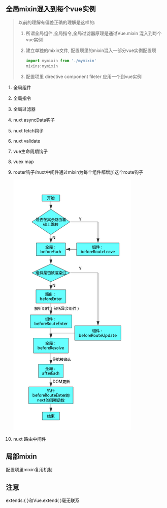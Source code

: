 ## 全局mixin混入到每个vue实例

> 以前的理解有偏差正确的理解是这样的:
>
> 1. 所谓全局组件,全局指令,全局过滤器原理是通过Vue.mixin 混入到每个vue实例
>
> 2. 建立单独的mixin文件,  配置项里的mixin混入一部分vue实例配置项
>
>    ```js
>    import mymixin from './mymixin'
>    mixins:mymixin
>    ```
>
> 3. 配置项里 directive component fileter 应用一个到vue实例

 1. 全局组件

 2. 全局指令

 3. 全局过滤器

 4. nuxt asyncData钩子

 5. nuxt fetch钩子

 6. nuxt validate

 7. vue生命周期钩子

 8. vuex map

 9. router钩子/nuxt中间件通过mixin为每个组件都增加这个route钩子

    ![](./img/4.png)

 10. nuxt 路由中间件

## 局部mixin

配置项里mixin复用机制


## 注意
extends:{ }和Vue.extend( )毫无联系
